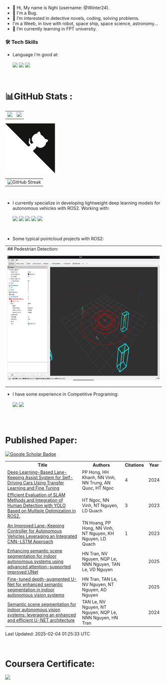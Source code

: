 - 👋 Hi, My name is Nghi (username: @Winter24).
- 🐞 I'm a Bug.
- 👀 I’m interested in detective novels, coding, solving problems.
- I'm a Weeb, in love with robot, space ship, space science, astronomy... 
- 🌱 I’m currently learning in FPT university.
###  	:hammer_and_wrench: Tech Skills

- Language i'm good at:
  <br/>
  <br/>
  <img src="https://img.shields.io/badge/Python-3776AB?style=for-the-badge&logo=Python&logoColor=white">
  <img src="https://img.shields.io/badge/C-A8B9CC?style=for-the-badge&logo=c&logoColor=black"/>
  <img src="https://img.shields.io/badge/C++-00599C?style=for-the-badge&logo=c%2B%2B&logoColor=white"/>
<br/>

# 📊GitHub Stats :
<table align="center">
  <tr>
    <td>
      <!-- GitHub Stats card -->
      <img src="https://github-readme-stats.vercel.app/api?username=winter24&show_icons=true&theme=show_icons=true&bg_color=2b213a&title_color=FF66C4&icon_color=F8D866&text_color=C9D1D9&border_color=30363D" />
    </td>
    <td>
      <!-- Most Used Languages card -->
      <img src="https://github-readme-stats.vercel.app/api/top-langs/?username=winter24&layout=compact&bg_color=2b213a&title_color=FF66C4&icon_color=F8D866&text_color=C9D1D9&border_color=30363D" />
    </td>
  </tr>
</table>

![](https://raw.githubusercontent.com/winter24/Winter24/main/cards/stats.svg)

<table align="center">
  <td>
    <img src="https://github-readme-streak-stats.herokuapp.com?user=winter24&theme=dark&background=2b213a&ring=FF66C4&fire=FF66C4&currStreakLabel=F8D866&sideNums=F8D866&dates=C9D1D9&border=30363D" alt="GitHub Streak" />
  </td>
</table>
<br/>

- I currently specialize in developing lightweight deep learning models for autonomous vehicles with ROS2. Working with:
  <br/>
  <br/>
  <img src="https://img.shields.io/badge/ROS-22314E?style=for-the-badge&logo=ROS&logoColor=white"/>
  <img src="https://img.shields.io/badge/ROS2-22314E?style=for-the-badge&logo=ROS&logoColor=white"/>
  <img src="https://img.shields.io/badge/Ubuntu-E95420?style=for-the-badge&logo=ubuntu&logoColor=white">
  <img src="https://img.shields.io/badge/Kaggle-035a7d?style=for-the-badge&logo=kaggle&logoColor=white">
  <img src="https://img.shields.io/badge/opencv-%23white.svg?style=for-the-badge&logo=opencv&logoColor=white">
<br/>

- Some typical pointcloud projects with ROS2:
<table align="center">
  <tr>
    <td>
      ## Pedestrian Detection:
      <p align="center">
      <img src="https://github.com/Winter24/3D-LiDAR-Object-Detection/blob/master/pedestrian_detection.png" alt="Centered image" width="600" height="400" />  
      </p>
    </td>
  </tr>
</table>

- I have some experience in Competitive Programing:
  <br/>
  <br/>
  <img src="https://img.shields.io/badge/-Hackerrank-2EC866?style=for-the-badge&logo=HackerRank&logoColor=white">
  <img src="https://img.shields.io/badge/LeetCode-000000?style=for-the-badge&logo=LeetCode&logoColor=#d16c06">
<br/>
<br/>


<h1>Published Paper:</h1> 
<a href="https://scholar.google.com/citations?user=ztzAuOMAAAAJ&hl=en" target="_blank">
    <img src="https://img.shields.io/badge/Google%20Scholar-4285F4?style=for-the-badge&logo=google-scholar&logoColor=white" alt="Google Scholar Badge">
</a>

<!-- SCHOLAR-LIST:START -->

<table id="scholar-table" style="position: relative;">
  <tr>
    <th>Title</th>
    <th>Authors</th>
    <th>Citations</th>
    <th>Year</th>
  </tr>
  <tr>
     <td><a href="https://scholar.google.com/citations?view_op=view_citation&hl=en&user=ztzAuOMAAAAJ&citation_for_view=ztzAuOMAAAAJ:9yKSN-GCB0IC">Deep Learning-Based Lane-Keeping Assist System for Self-Driving Cars Using Transfer Learning and Fine Tuning</a></td>
    <td>PP Hong, HH Khanh, NN Vinh, NN Trung, AN Quoc, HT Ngoc</td>
    <td>4</td>
    <td>2024</td>
  </tr>
  <tr>
     <td><a href="https://scholar.google.com/citations?view_op=view_citation&hl=en&user=ztzAuOMAAAAJ&citation_for_view=ztzAuOMAAAAJ:d1gkVwhDpl0C">Efficient Evaluation of SLAM Methods and Integration of Human Detection with YOLO Based on Multiple Optimization in ROS2.</a></td>
    <td>HT Ngoc, NN Vinh, NT Nguyen, LD Quach</td>
    <td>3</td>
    <td>2023</td>
  </tr>
  <tr>
     <td><a href="https://scholar.google.com/citations?view_op=view_citation&hl=en&user=ztzAuOMAAAAJ&citation_for_view=ztzAuOMAAAAJ:u-x6o8ySG0sC">An Improved Lane-Keeping Controller for Autonomous Vehicles Leveraging an Integrated CNN-LSTM Approach</a></td>
    <td>TN Hoang, PP Hong, NN Vinh, NT Nguyen, KH Nguyen, LD Quach</td>
    <td>1</td>
    <td>2023</td>
  </tr>
  <tr>
     <td><a href="https://scholar.google.com/citations?view_op=view_citation&hl=en&user=ztzAuOMAAAAJ&citation_for_view=ztzAuOMAAAAJ:2osOgNQ5qMEC">Enhancing semantic scene segmentation for indoor autonomous systems using advanced attention-supported improved UNet</a></td>
    <td>HN Tran, NV Nguyen, NQP Le, NNN Nguyen, TAN Le, VD Nguyen</td>
    <td></td>
    <td>2025</td>
  </tr>
  <tr>
     <td><a href="https://scholar.google.com/citations?view_op=view_citation&hl=en&user=ztzAuOMAAAAJ&citation_for_view=ztzAuOMAAAAJ:IjCSPb-OGe4C">Fine-tuned depth-augmented U-Net for enhanced semantic segmentation in indoor autonomous vision systems</a></td>
    <td>HN Tran, TAN Le, NV Nguyen, NT Nguyen, AD Nguyen</td>
    <td></td>
    <td>2025</td>
  </tr>
  <tr>
     <td><a href="https://scholar.google.com/citations?view_op=view_citation&hl=en&user=ztzAuOMAAAAJ&citation_for_view=ztzAuOMAAAAJ:UeHWp8X0CEIC">Semantic scene segmentation for indoor autonomous vision systems: leveraging an enhanced and efficient U-NET architecture</a></td>
    <td>TAN Le, NV Nguyen, NT Nguyen, NQP Le, NNN Nguyen, HN Tran</td>
    <td></td>
    <td>2024</td>
  </tr>
</table>

<p>Last Updated: 2025-02-04 01:25:33 UTC</p><!-- SCHOLAR-LIST:END -->
<br/>

<h1>Coursera Certificate:</h1> <img src="https://img.shields.io/badge/Coursera-%230056D2.svg?style=for-the-badge&logo=Coursera&logoColor=white">
<br/>

</div>

<!---
Winter24/Winter24 is a ✨ special ✨ repository because its `README.md` (this file) appears on your GitHub profile.
You can click the Preview link to take a look at your changes.
Icon badge:
Node js: https://img.shields.io/badge/node.js-6DA55F?style=for-the-badge&logo=node.js&logoColor=white
Javascript: https://img.shields.io/badge/javascript-%23323330.svg?style=for-the-badge&logo=javascript&logoColor=%23F7DF1E
--->
